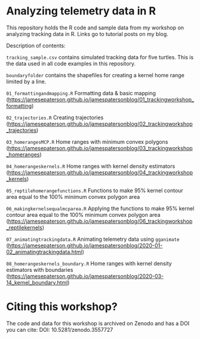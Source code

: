 # Analyzing telemetry data in R

This repository holds the R code and sample data from my workshop on analyzing tracking data in R. Links go to tutorial posts on my blog.

Description of contents:

`tracking_sample.csv` contains simulated tracking data for five turtles. This is the data used in all code examples in this repository.

`boundaryfolder` contains the shapefiles for creating a kernel home range limited by a line.

`01_formattingandmapping.R` Formatting data & basic mapping (https://jamesepaterson.github.io/jamespatersonblog/01_trackingworkshop_formatting)

`02_trajectories.R` Creating trajectories (https://jamesepaterson.github.io/jamespatersonblog/02_trackingworkshop_trajectories)

`03_homerangesMCP.R` Home ranges with minimum convex polygons (https://jamesepaterson.github.io/jamespatersonblog/03_trackingworkshop_homeranges)

`04_homerangeskernels.R` Home ranges with kernel density estimators (https://jamesepaterson.github.io/jamespatersonblog/04_trackingworkshop_kernels)

`05_reptilehomerangefunctions.R` Functions to make 95% kernel contour area equal to the 100% minimum convex polygon area

`06_makingkernelsequalmcparea.R` Applying the functions to make 95% kernel contour area equal to the 100% minimum convex polygon area (https://jamesepaterson.github.io/jamespatersonblog/06_trackingworkshop_reptilekernels)

`07_animatingtrackingdata.R` Animating telemetry data using `gganimate` (https://jamesepaterson.github.io/jamespatersonblog/2020-01-02_animatingtrackingdata.html)

`08_homerangeskernels_boundary.R` Home ranges with kernel density estimators with boundaries (https://jamesepaterson.github.io/jamespatersonblog/2020-03-14_kernel_boundary.html)

# Citing this workshop?
The code and data for this workshop is archived on Zenodo and has a DOI you can cite:
DOI: 10.5281/zenodo.3557727
